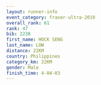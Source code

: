 ```yaml
---
layout: runner-info 
event_category: fraser-ultra-2019 
overall_rank: 61
rank: 47
bib: 2238
first_name: HOCK SENG
last_name: LOW
distance: 22KM
country: Philippines
category_km: 22KM
gender: Male
finish_time: 4-04-03
---
```

